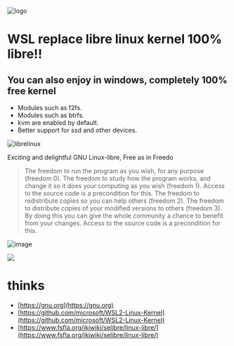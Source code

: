 ![logo](https://www.fsfla.org/ikiwiki/selibre/linux-libre/100gnu+freedo.png)

# WSL replace libre linux kernel  100% libre!! 

## You can also enjoy in windows, completely 100% free kernel

* Modules such as f2fs.
* Modules such as btrfs.
* kvm are enabled by default. 
* Better support for ssd and other devices.


![librelinux](https://www.fsfla.org/ikiwiki/selibre/linux-libre/stux.jpg)

Exciting and delightful GNU Linux-libre, Free as in Freedo

> The freedom to run the program as you wish, for any purpose (freedom 0).
> The freedom to study how the program works, and change it so it does your computing as you wish (freedom 1). Access to the source code is a precondition for this.
> The freedom to redistribute copies so you can help others (freedom 2).
> The freedom to distribute copies of your modified versions to others (freedom 3). By doing this you can give the whole community a chance to benefit from your changes. Access to the source code is a precondition for this.


![image](https://github.com/zhenruyan/WSL-libre-linux-kernel/assets/9253251/f7f8de26-7761-453f-90de-f6f44b9d7c63)



![](https://www.gnu.org/gnu40/GNU40_HM_banner.png)




#  thinks

* [https://gnu.org](https://gnu.org)
* [https://github.com/microsoft/WSL2-Linux-Kernel](https://github.com/microsoft/WSL2-Linux-Kernel)
* [https://www.fsfla.org/ikiwiki/selibre/linux-libre/](https://www.fsfla.org/ikiwiki/selibre/linux-libre/)
